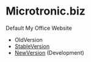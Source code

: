 # Microtronic.biz

Default My Office Website

- OldVersion
- [StableVersion](./stable-version/README.md)
- [NewVersion](./update-version/microtronic.biz-v2/README.md) (Development)
